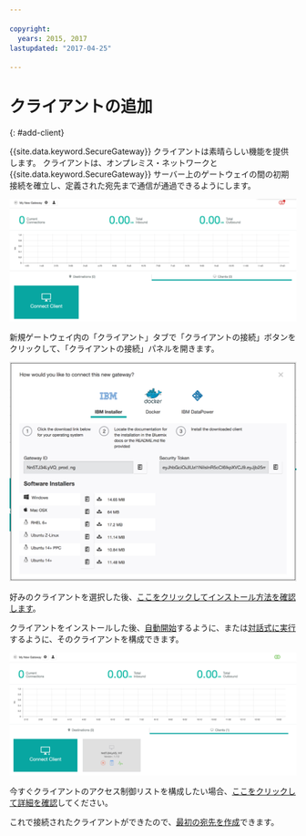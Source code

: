 ```yaml
---

copyright:
  years: 2015, 2017
lastupdated: "2017-04-25"

---
```


# クライアントの追加
{: #add-client}

{{site.data.keyword.SecureGateway}} クライアントは素晴らしい機能を提供します。  クライアントは、オンプレミス・ネットワークと {{site.data.keyword.SecureGateway}} サーバー上のゲートウェイの間の初期接続を確立し、定義された宛先まで通信が通過できるようにします。

![新規ゲートウェイ](./images/newGateway.png?raw=true "新規ゲートウェイ")

新規ゲートウェイ内の「クライアント」タブで「クライアントの接続」ボタンをクリックして、「クライアントの接続」パネルを開きます。

![クライアントの接続](./images/connectClient.png?raw=true "クライアントの接続")

好みのクライアントを選択した後、[ここをクリックしてインストール方法を確認します](/docs/services/SecureGateway/securegateway_install.html)。

クライアントをインストールした後、[自動開始](/docs/services/SecureGateway/securegateway_auto-start.html)するように、または[対話式に実行](/docs/services/SecureGateway/securegateway_interaction.html)するように、そのクライアントを構成できます。

![接続されたクライアント](./images/connectedClient.png?raw=true "接続されたクライアント")

今すぐクライアントのアクセス制御リストを構成したい場合、[ここをクリックして詳細を確認](/docs/services/SecureGateway/securegateway_acl.html)してください。

これで接続されたクライアントができたので、[最初の宛先を作成](/docs/services/SecureGateway/securegateway_destination.html)できます。
